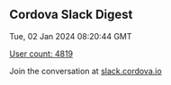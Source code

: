 ## Cordova Slack Digest
Tue, 02 Jan 2024 08:20:44 GMT

[User count: 4819](https://cordova.slack.com/)


Join the conversation at [slack.cordova.io](http://slack.cordova.io/)
